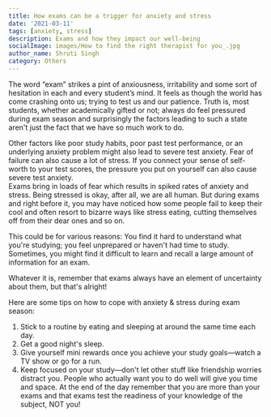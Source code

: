```yaml
---  
title: How exams can be a trigger for anxiety and stress
date: '2021-03-11'  
tags: [anxiety, stress]  
description: Exams and how they impact our well-being
socialImage: images/How to find the right therapist for you_.jpg
author_name: Shruti Singh
category: Others
---  
```

The word “exam” strikes a pint of anxiousness, irritability and some sort of hesitation in each and every student’s mind. It feels as though the world has come crashing onto us; trying to test us and our patience. Truth is, most students, whether academically gifted or not; always do feel pressured during exam season and surprisingly the factors leading to such a state aren't just the fact that we have so much work to do.

Other factors like poor study habits, poor past test performance, or an underlying anxiety problem might also lead to severe test anxiety. Fear of failure can also cause a lot of stress. If you connect your sense of self-worth to your test scores, the pressure you put on yourself can also cause severe test anxiety.  
Exams bring in loads of fear which results in spiked rates of anxiety and stress. Being stressed is okay, after all, we are all human. But during exams and right before it, you may have noticed how some people fail to keep their cool and often resort to bizarre ways like stress eating, cutting themselves off from their dear ones and so on.

This could be for various reasons: 
You find it hard to understand what you're studying; you feel unprepared or haven't had time to study. Sometimes, you might find it difficult to learn and recall a large amount of information for an exam. 

Whatever it is, remember that exams always have an element of uncertainty about them, but that's alright!

Here are some tips on how to cope with anxiety & stress during exam season:
1. Stick to a routine by eating and sleeping at around the same time each day.
2. Get a good night's sleep.
3. Give yourself mini rewards once you achieve your study goals—watch a TV show or go for a run.
4. Keep focused on your study—don't let other stuff like friendship worries distract you. People who actually want you to do well will give you time and space. 
At the end of the day remember that you are more than your exams and that exams test the readiness of your knowledge of the subject, NOT you! 
